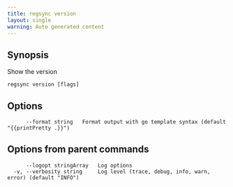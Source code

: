 ```yaml
---
title: regsync version
layout: single
warning: Auto generated content
---
```


## Synopsis

Show the version

```shell
regsync version [flags]
```

## Options

```text
      --format string   Format output with go template syntax (default "{{printPretty .}}")
```

## Options from parent commands

```text
      --logopt stringArray   Log options
  -v, --verbosity string     Log level (trace, debug, info, warn, error) (default "INFO")
```
